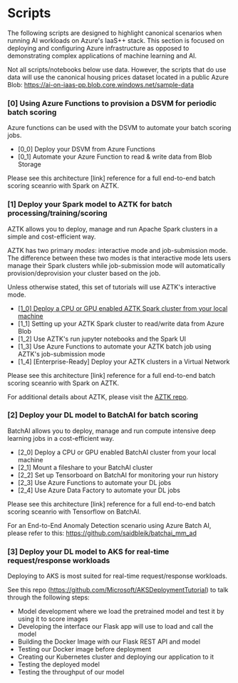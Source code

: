 # Scripts 

The following scripts are designed to highlight canonical scenarios when running AI workloads on Azure's IaaS++ stack. This section is focused on deploying and configuring Azure infrastructure as opposed to demonstrating complex applications of machine learning and AI. 

Not all scripts/notebooks below use data. However, the scripts that do use data will use the canonical housing prices dataset located in a public Azure Blob: https://ai-on-iaas-pp.blob.core.windows.net/sample-data

### [0] Using Azure Functions to provision a DSVM for periodic batch scoring
Azure functions can be used with the DSVM to automate your batch scoring jobs.

- [0_0] Deploy your DSVM from Azure Functions
- [0_1] Automate your Azure Function to read & write data from Blob Storage

Please see this architecture [link] reference for a full end-to-end batch scoring sceanrio with Spark on AZTK.

### [1] Deploy your Spark model to AZTK for batch processing/training/scoring
AZTK allows you to deploy, manage and run Apache Spark clusters in a simple and cost-efficient way. 

AZTK has two primary _modes_: interactive mode and job-submission mode. The difference between these two modes is that interactive mode lets users manage their Spark clusters while job-submission mode will automatically provision/deprovision your cluster based on the job. 

Unless otherwise stated, this set of tutorials will use AZTK's interactive mode.

- [[1_0] Deploy a CPU or GPU enabled AZTK Spark cluster from your local machine](/tutorials_operationalization/1_0.md)
- [1_1] Setting up your AZTK Spark cluster to read/write data from Azure Blob
- [1_2] Use AZTK's run jupyter notebooks and the Spark UI
- [1_3] Use Azure Functions to automate your AZTK batch job using AZTK's job-submission mode
- [1_4] [Enterprise-Ready] Deploy your AZTK clusters in a Virtual Network

Please see this architecture [link] reference for a full end-to-end batch scoring sceanrio with Spark on AZTK.

For additional details about AZTK, please visit the [AZTK repo](https://www.github.com/azure/aztk).

### [2] Deploy your DL model to BatchAI for batch scoring
BatchAI allows you to deploy, manage and run compute intensive deep learning jobs in a cost-efficient way.

- [2_0] Deploy a CPU or GPU enabled BatchAI cluster from your local machine
- [2_1] Mount a fileshare to your BatchAI cluster
- [2_2] Set up Tensorboard on BatchAI for monitoring your run history
- [2_3] Use Azure Functions to automate your DL jobs 
- [2_4] Use Azure Data Factory to automate your DL jobs

Please see this architecture [link] reference for a full end-to-end batch scoring sceanrio with Tensorflow on BatchAI.

For an End-to-End Anomaly Detection scenario using Azure Batch AI, please refer to this: https://github.com/saidbleik/batchai_mm_ad

### [3] Deploy your DL model to AKS for real-time request/response workloads
Deploying to AKS is most suited for real-time request/response workloads. 

See this repo (https://github.com/Microsoft/AKSDeploymentTutorial) to talk through the following steps:
- Model development where we load the pretrained model and test it by using it to score images
- Developing the interface our Flask app will use to load and call the model
- Building the Docker Image with our Flask REST API and model
- Testing our Docker image before deployment
- Creating our Kubernetes cluster and deploying our application to it
- Testing the deployed model
- Testing the throughput of our model

